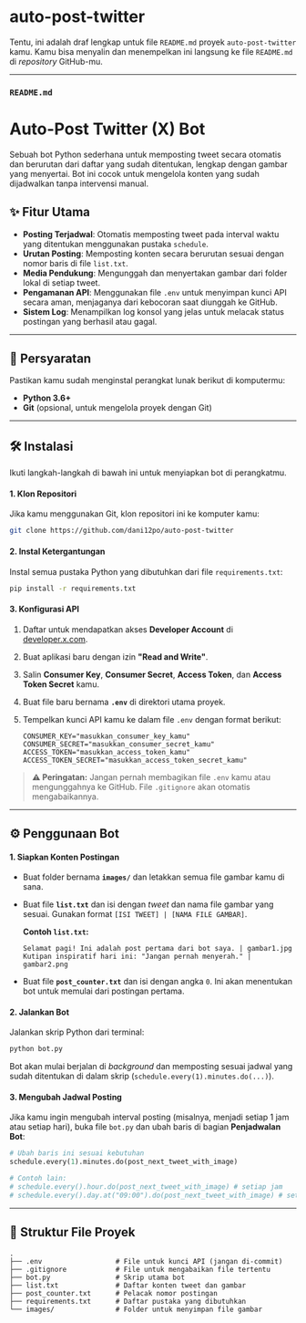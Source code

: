# auto-post-twitter
Tentu, ini adalah draf lengkap untuk file `README.md` proyek `auto-post-twitter` kamu. Kamu bisa menyalin dan menempelkan ini langsung ke file `README.md` di *repository* GitHub-mu.

-----

### `README.md`

# Auto-Post Twitter (X) Bot

Sebuah bot Python sederhana untuk memposting tweet secara otomatis dan berurutan dari daftar yang sudah ditentukan, lengkap dengan gambar yang menyertai. Bot ini cocok untuk mengelola konten yang sudah dijadwalkan tanpa intervensi manual.

## ✨ Fitur Utama

  - **Posting Terjadwal**: Otomatis memposting tweet pada interval waktu yang ditentukan menggunakan pustaka `schedule`.
  - **Urutan Posting**: Memposting konten secara berurutan sesuai dengan nomor baris di file `list.txt`.
  - **Media Pendukung**: Mengunggah dan menyertakan gambar dari folder lokal di setiap tweet.
  - **Pengamanan API**: Menggunakan file `.env` untuk menyimpan kunci API secara aman, menjaganya dari kebocoran saat diunggah ke GitHub.
  - **Sistem Log**: Menampilkan log konsol yang jelas untuk melacak status postingan yang berhasil atau gagal.

-----

## 🚀 Persyaratan

Pastikan kamu sudah menginstal perangkat lunak berikut di komputermu:

  - **Python 3.6+**
  - **Git** (opsional, untuk mengelola proyek dengan Git)

-----

## 🛠️ Instalasi

Ikuti langkah-langkah di bawah ini untuk menyiapkan bot di perangkatmu.

#### 1\. Klon Repositori

Jika kamu menggunakan Git, klon repositori ini ke komputer kamu:

```bash
git clone https://github.com/dani12po/auto-post-twitter
```

#### 2\. Instal Ketergantungan

Instal semua pustaka Python yang dibutuhkan dari file `requirements.txt`:

```bash
pip install -r requirements.txt
```

#### 3\. Konfigurasi API

1.  Daftar untuk mendapatkan akses **Developer Account** di [developer.x.com](https://developer.x.com).

2.  Buat aplikasi baru dengan izin **"Read and Write"**.

3.  Salin **Consumer Key**, **Consumer Secret**, **Access Token**, dan **Access Token Secret** kamu.

4.  Buat file baru bernama **`.env`** di direktori utama proyek.

5.  Tempelkan kunci API kamu ke dalam file `.env` dengan format berikut:

    ```env
    CONSUMER_KEY="masukkan_consumer_key_kamu"
    CONSUMER_SECRET="masukkan_consumer_secret_kamu"
    ACCESS_TOKEN="masukkan_access_token_kamu"
    ACCESS_TOKEN_SECRET="masukkan_access_token_secret_kamu"
    ```

> **⚠️ Peringatan:** Jangan pernah membagikan file `.env` kamu atau mengunggahnya ke GitHub. File `.gitignore` akan otomatis mengabaikannya.

-----

## ⚙️ Penggunaan Bot

#### 1\. Siapkan Konten Postingan

  * Buat folder bernama **`images/`** dan letakkan semua file gambar kamu di sana.

  * Buat file **`list.txt`** dan isi dengan *tweet* dan nama file gambar yang sesuai. Gunakan format `[ISI TWEET] | [NAMA FILE GAMBAR]`.

    **Contoh `list.txt`:**

    ```
    Selamat pagi! Ini adalah post pertama dari bot saya. | gambar1.jpg
    Kutipan inspiratif hari ini: "Jangan pernah menyerah." | gambar2.png
    ```

  * Buat file **`post_counter.txt`** dan isi dengan angka `0`. Ini akan menentukan bot untuk memulai dari postingan pertama.

#### 2\. Jalankan Bot

Jalankan skrip Python dari terminal:

```bash
python bot.py
```

Bot akan mulai berjalan di *background* dan memposting sesuai jadwal yang sudah ditentukan di dalam skrip (`schedule.every(1).minutes.do(...)`).

#### 3\. Mengubah Jadwal Posting

Jika kamu ingin mengubah interval posting (misalnya, menjadi setiap 1 jam atau setiap hari), buka file `bot.py` dan ubah baris di bagian **Penjadwalan Bot**:

```python
# Ubah baris ini sesuai kebutuhan
schedule.every(1).minutes.do(post_next_tweet_with_image)

# Contoh lain:
# schedule.every().hour.do(post_next_tweet_with_image) # setiap jam
# schedule.every().day.at("09:00").do(post_next_tweet_with_image) # setiap hari jam 9 pagi
```

-----

## 📂 Struktur File Proyek

```
.
├── .env                  # File untuk kunci API (jangan di-commit)
├── .gitignore            # File untuk mengabaikan file tertentu
├── bot.py                # Skrip utama bot
├── list.txt              # Daftar konten tweet dan gambar
├── post_counter.txt      # Pelacak nomor postingan
├── requirements.txt      # Daftar pustaka yang dibutuhkan
└── images/               # Folder untuk menyimpan file gambar
```
